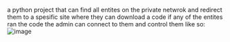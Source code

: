 a python project that can find all entites on the private netwrok and redirect them to a spesific site where they can download a code
if any of the entites ran the code the admin can connect to them and control them like so:
![image](https://github.com/user-attachments/assets/449eee84-b822-4b6c-abb5-f1584bbcedf5)
